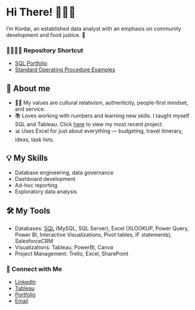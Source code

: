 # Hi There! 👩🏾‍💻

I’m Kordai, an established data analyst with an emphasis on community development and food justice. 🌾

### 🫱🏾‍🫲🏼 Repository Shortcut
- [SQL Portfolio](https://github.com/naakordaiaddy/SQL-Portfolio-Projects)
- [Standard Operating Procedure Examples](https://github.com/naakordaiaddy/Standard-Operating-Procedures)

## 🌟 About me

- 🫶🏾 My values are cultural relativism, authenticity, people-first mindset, and service.
- 📚 Loves working with numbers and learning new skills. I taught myself SQL and Tableau. Click [here](https://github.com/naakordaiaddy/SQL-Portfolio-Projects/tree/main/Monthly_Customer_Sales) to view my most recent project.
- 📊 Uses Excel for just about everything — budgeting, travel itinerary, ideas, task lists.

## 💡 My Skills

- Database engineering, data governance
- Dashboard development
- Ad-hoc reporting
- Exploratory data analysis

## 🛠️ My Tools

- Databases: [SQL](https://github.com/naakordaiaddy/SQL) (MySQL, SQL Server), Excel (XLOOKUP, Power Query, Power BI, Interactive Visualizations, Pivot tables, IF statements), SalesforceCRM
- Visualizations: Tableau, PowerBI, Canva
- Project Management: Trello, Excel, SharePoint

### 🧩 Connect with Me

- [LinkedIn](https://www.linkedin.com/in/kordai)
- [Tableau](https://public.tableau.com/app/profile/kordai)
- [Portfolio](https://kordai.me/)
- [Email](mailto:naakordaiaddy@gmail.com)
